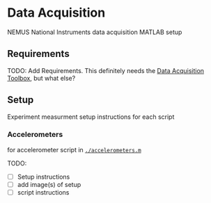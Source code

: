 # Data Acquisition
NEMUS National Instruments data acquisition MATLAB setup

## Requirements

TODO: Add Requirements. This definitely needs the [Data Acquisition Toolbox](https://www.mathworks.com/products/data-acquisition.html), but what else?

## Setup

Experiment measurment setup instructions for each script

### Accelerometers

for accelerometer script in [`./accelerometers.m`](./accelerometers.m)

TODO: 

- [ ] Setup instructions
- [ ] add image(s) of setup
- [ ] script instructions
